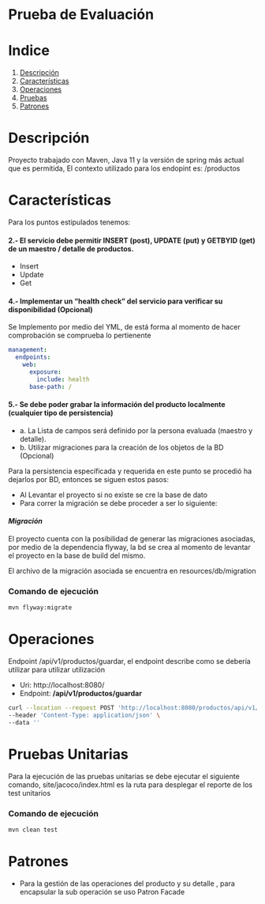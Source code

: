 # Prueba de Evaluación

# Indice
1. [Descripción](#Descripción)
2. [Características](#Características)
3. [Operaciones](#Operaciones)
4. [Pruebas](#Pruebas)
5. [Patrones](#Patrones)

# Descripción
Proyecto trabajado con Maven, Java 11 y la versión de spring más actual que es permitida, 
El contexto utilizado para los endopint es: /productos 

# Características
Para los puntos estipulados tenemos:
#### 2.- El servicio debe permitir INSERT (post), UPDATE (put) y GETBYID (get) de un maestro / detalle de productos.
 - Insert
 - Update
 - Get

#### 4.- Implementar un “health check” del servicio para verificar su disponibilidad (Opcional)
Se Implemento por medio del YML, de está forma al momento de hacer comprobación se comprueba lo pertienente 
```yaml
management:
  endpoints:
    web:
      exposure:
        include: health
      base-path: /
```
#### 5.- Se debe poder grabar la información del producto localmente (cualquier tipo de persistencia)
- a. La Lista de campos será definido por la persona evaluada (maestro y detalle).
- b. Utilizar migraciones para la creación de los objetos de la BD (Opcional)

Para la persistencia específicada y requerida en este punto se procedió ha dejarlos por BD, entonces se siguen estos pasos:
- Al Levantar el proyecto si no existe se cre la base de dato
- Para correr la migración se debe proceder a ser lo siguiente:

#### *Migración*

El proyecto cuenta con la posibilidad de generar las migraciones asociadas, por medio de la dependencia flyway, la bd
se crea al momento de levantar el proyecto en la base de build del mismo.

El archivo de la migración asociada se encuentra en resources/db/migration

###  Comando de ejecución
```bash
mvn flyway:migrate
```

# Operaciones 
Endpoint /api/v1/productos/guardar, el endpoint describe como se debería utilizar para utilizar utilización
- Uri: http://localhost:8080/
- Endpoint: **/api/v1/productos/guardar**

```bash
curl --location --request POST 'http://localhost:8080/productos/api/v1/productos/guardar' \
--header 'Content-Type: application/json' \
--data ''
```

# Pruebas Unitarias

Para la ejecución de las pruebas unitarias se debe ejecutar el siguiente comando, site/jacoco/index.html es la ruta para
desplegar el reporte de los test unitarios

###  Comando de ejecución
```bash
mvn clean test
```

# Patrones

- Para la gestión de las operaciones del producto y su detalle , para encapsular la sub operación se uso Patron Facade
